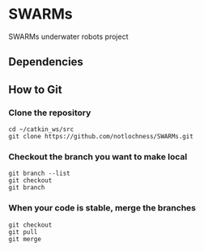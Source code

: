 # SWARMs

SWARMs underwater robots project

## Dependencies

## How to Git

### Clone the repository

<pre><code>cd ~/catkin_ws/src
git clone https://github.com/notlochness/SWARMs.git
</code></pre>

### Checkout the branch you want to make local

<pre><code>git branch --list
git checkout <branch>
git branch <new-branch>
</pre></code>

### When your code is stable, merge the branches

<pre><code>git checkout <branch>
git pull
git merge <local-branch>
</pre></code>
